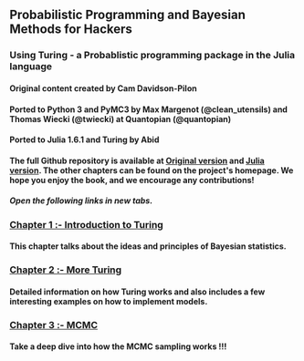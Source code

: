 ## Probabilistic Programming and Bayesian Methods for Hackers
### Using Turing - a Probablistic programming package in the Julia language

#### Original content created by Cam Davidson-Pilon

#### Ported to Python 3 and PyMC3 by Max Margenot (@clean_utensils) and Thomas Wiecki (@twiecki) at Quantopian (@quantopian)

#### Ported to Julia 1.6.1 and Turing by Abid

#### The full Github repository is available at [Original version](https://github.com/CamDavidsonPilon/Probabilistic-Programming-and-Bayesian-Methods-for-Hackers) and [Julia version](https://github.com/abid8042/Probabilistic-Programming-and-Bayesian-Methods-for-Hackers-in-Julia). The other chapters can be found on the project's homepage. We hope you enjoy the book, and we encourage any contributions!

##### Open the following links in new tabs.


### [Chapter 1 :- Introduction to Turing](https://abid8042.github.io/Probabilistic-Programming-and-Bayesian-Methods-for-Hackers-in-Julia/Ch1_Introduction_Julia.html)
#### This chapter talks about the ideas and principles of Bayesian statistics.


### [Chapter 2 :- More Turing](https://abid8042.github.io/Probabilistic-Programming-and-Bayesian-Methods-for-Hackers-in-Julia/Ch_2_More_Turing.html)
#### Detailed information on how Turing works and also includes a few interesting examples on how to implement models.


### [Chapter 3 :- MCMC](https://abid8042.github.io/Probabilistic-Programming-and-Bayesian-Methods-for-Hackers-in-Julia/Ch_3_MCMC.html)
#### Take a deep dive into how the MCMC sampling works !!!





